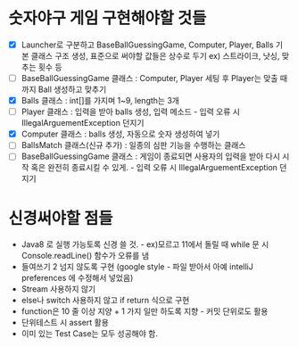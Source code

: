 # 숫자야구 게임 구현해야할 것들

- [x]  Launcher로 구분하고 BaseBallGuessingGame, Computer, Player, Balls 기본 클래스 구조 생성, 표준으로 써야할 값들은 상수로 두기 ex) 스트라이크, 낫싱, 맞추는 횟수 등
- [ ]  BaseBallGuessingGame 클래스 : Computer, Player 세팅 후 Player는 맞출 때 까지 Ball 생성하고 맞추기
- [x]  Balls 클래스 : int[]를 가지며 1~9, length는 3개
- [ ]  Player 클래스 : 입력을 받아 balls 생성, 입력 메소드  - 입력 오류 시 IllegalArguementException 던지기
- [x]  Computer 클래스 : balls 생성, 자동으로 숫자 생성하여 넣기
- [ ]  BallsMatch 클래스(신규 추가) : 일종의 심판 기능을 수행하는 클래스    
- [ ]  BaseBallGuessingGame 클래스 : 게임이 종료되면 사용자의 입력을 받아 다시 시작 혹은 완전히 종료시킬 수 있게. - 입력 오류 시 IllegalArguementException 던지기

# 신경써야할 점들

- Java8 로 실행 가능토록 신경 쓸 것. - ex)모르고 11에서 돌릴 때 while 문 시 Console.readLine() 함수가 오류를 냄
- 들여쓰기 2 넘지 않도록 구현 (google style - 파일 받아서 아예 intelliJ preferences 에 수정해서 넣었음)
- Stream 사용하지 않기
- else나 switch 사용하지 않고 if return  식으로 구현
- function은 10 줄 이상 지양 + 1 가지 일만 하도록 지향 - 커밋 단위로도 활용
- 단위테스트 시 assert 활용
- 이미 있는 Test Case는 모두 성공해야 함.